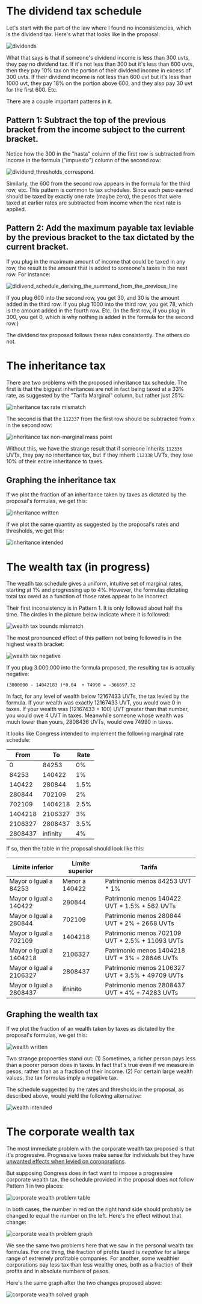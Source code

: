 # The dividend tax schedule

Let's start with the part of the law where I found no inconsistencies, which is the dividend tax. Here's what that looks like in the proposal:

![dividends](tables/dividends/dividends.png)

What that says is that if someone's dividend income is less than 300 uvts, they pay no dividend tax. If it's not less than 300 but it's less than 600 uvts, then they pay 10% tax on the portion of their dividend income in excess of 300 uvts. If their dividend income is not less than 600 uvt but it's less than 1000 uvt, they pay 18% on the portion above 600, and they also pay 30 uvt for the first 600. Etc.

There are a couple important patterns in it.

## Pattern 1: Subtract the top of the previous bracket from the income subject to the current bracket.

Notice how the 300 in the "hasta" column of the first row is subtracted from income in the formula ("impuesto") column of the second row:

![dividend_thresholds_correspond](tables/dividends/dividend-tax-thresholds-correspond.png).

Similarly, the 600 from the second row appears in the formula for the third row, etc. This pattern is common to tax schedules. Since each peso earned should be taxed by exactly one rate (maybe zero), the pesos that were taxed at earlier rates are subtracted from income when the next rate is applied.

## Pattern 2: Add the maximum payable tax leviable by the previous bracket to the tax dictated by the current bracket.

If you plug in the maximum amount of income that could be taxed in any row, the result is the amount that is added to someone's taxes in the next row. For instance:

![didivend_schedule_deriving_the_summand_from_the_previous_line](tables/dividends/dividends-plug-prev-max-into-prev-formula.png)

If you plug 600 into the second row, you get 30, and 30 is the amount added in the third row. If you plug 1000 into the third row, you get 78, which is the amount added in the fourth row. Etc. (In the first row, if you plug in 300, you get 0, which is why nothing is added in the formula for the second row.)

The dividend tax proposed follows these rules consistently. The others do not.


# The inheritance tax

There are two problems with the proposed inheritance tax schedule. The first is that the biggest inheritances are not in fact being taxed at a 33% rate, as suggested by the "Tarifa Marginal" column, but rather just 25%:

![inheritance tax rate mismatch](tables/inheritance/rate-mismatch.png)

The second is that the `112337` from the first row should be subtracted from `x` in the second row:

![inheritance tax non-marginal mass point](tables/inheritance/non-marginal.png)

Without this, we have the strange result that if someone inherits `112336` UVTs, they pay no inheritance tax, but if they inherit `112338` UVTs, they lose 10% of their entire inheritance to taxes.


## Graphing the inheritance tax

If we plot the fraction of an inheritance taken by taxes as dictated by the proposal's formulas, we get this:

![inheritance written](graphs/inheritance-written-0-50000000.0.png)

If we plot the same quantity as suggested by the proposal's rates and thresholds, we get this:

![inheritance intended](graphs/inheritance-intended-0-50000000.0.png)


# The wealth tax (in progress)

The weatlh tax schedule gives a uniform, intuitive set of marginal rates, starting at 1% and progressing up to 4%. However, the formulas dictating total tax owed as a function of those rates appear to be incorrect.

Their first inconsistency is in Pattern 1. It is only followed about half the time. The circles in the picture below indicate where it *is* followed:

![wealth tax bounds mismatch](tables/wealth/bounds-mismatch.png)

The most pronounced effect of this pattern not being followed is in the highest wealth bracket:

![wealth tax negative](tables/wealth/negative.png)

If you plug 3.000.000 into the formula proposed, the resulting tax is actually negative:
```
(3000000 - 14042183 )*0.04  + 74990 = -366697.32
```

In fact, for any level of wealth below 12167433 UVTs, the tax levied by the formula. If your wealth was exactly 12167433 UVT, you would owe 0 in taxes. If your wealth was (12167433 + 100) UVT greater than that number, you would owe 4 UVT in taxes. Meanwhile someone whose wealth was much lower than yours, 2808436 UVTs, would owe 74990 in taxes.

It looks like Congress intended to implement the following marginal rate schedule:

| From    | To      | Rate |
| --      | --      | --   |
| 0       | 84253   | 0%   |
| 84253   | 140422  | 1%   |
| 140422  | 280844  | 1.5% |
| 280844  | 702109  | 2%   |
| 702109  | 1404218 | 2.5% |
| 1404218 | 2106327 | 3%   |
| 2106327 | 2808437 | 3.5% |
| 2808437 | infinity| 4%   |

If so, then the table in the proposal should look like this:

| Límite inferior         | Límite superior | Tarifa                                           |
| --                      | --              | --                                               |
| Mayor o Igual a   84253 | Menor a  140422 | Patrimonio menos 84253 UVT * 1%                  |
| Mayor o Igual a  140422 |          280844 | Patrimonio menos  140422 UVT * 1.5% + 562   UVTs |
| Mayor o Igual a  280844 |          702109 | Patrimonio menos  280844 UVT * 2%   + 2668  UVTs |
| Mayor o Igual a  702109 |         1404218 | Patrimonio menos  702109 UVT * 2.5% + 11093 UVTs |
| Mayor o Igual a 1404218 |         2106327 | Patrimonio menos 1404218 UVT * 3%   + 28646 UVTs |
| Mayor o Igual a 2106327 |         2808437 | Patrimonio menos 2106327 UVT * 3.5% + 49709 UVTs |
| Mayor o Igual a 2808437 |        ifninito | Patrimonio menos 2808437 UVT * 4%   + 74283 UVTs |


## Graphing the wealth tax

If we plot the fraction of an wealth taken by taxes as dictated by the proposal's formulas, we get this:

![wealth written](graphs/wealth-written-0-50000000.0.png)

Two strange propoerties stand out: (1) Sometimes, a richer person pays less than a poorer person does in taxes. In fact that's true even if we measure in pesos, rather than as a fraction of their income. (2) For certain large wealth values, the tax formulas imply a negative tax.

The schedule suggested by the rates and thresholds in the proposal, as described above, would yield the following alternative:

![wealth intended](graphs/wealth-intended-0-50000000.0.png)


# The corporate wealth tax

The most immediate problem with the corporate wealth tax proposed is that it's progressive. Progressive taxes make sense for individuals but they have [unwanted effects when levied on coroporations](https://economic-incentives.blogspot.com/2010/02/why-isn-corporate-income-tax.html).

But supposing Congress does in fact want to impose a progressive corporate wealth tax, the schedule provided in the proposal does not follow Pattern 1 in two places:

![corporate wealth problem table](tables/corp-wealth/bounds-mismatch.png)

In both cases, the number in red on the right hand side should probably be changed to equal the number on the left. Here's the effect without that change:

![corporate wealth problem graph](graphs/corp-wealth-written-0-1000000000.0.png)

We see the same two problems here that we saw in the personal wealth tax formulas. For one thing, the fraction of profits taxed is *negative* for a large range of extremely profitable companies. For another, some wealthier corporations pay less tax than less wealthy ones, both as a fraction of their profits and in absolute numbers of pesos.

Here's the same graph after the two changes proposed above:

![corporate wealth solved graph](graphs/corp-wealth-intended-0-1000000000.0.png)
